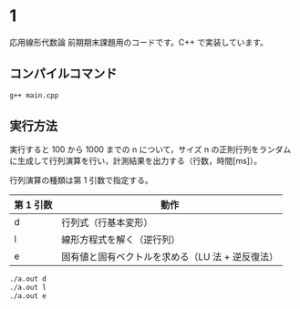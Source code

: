 # 1

応用線形代数論 前期期末課題用のコードです。C++ で実装しています。

## コンパイルコマンド

```bash
g++ main.cpp
```

## 実行方法

実行すると 100 から 1000 までの n について，サイズ n の正則行列をランダムに生成して行列演算を行い，計測結果を出力する（行数，時間[ms]）。

行列演算の種類は第 1 引数で指定する。

| 第 1 引数 | 動作 |
| - | - |
| d | 行列式（行基本変形） |
| l | 線形方程式を解く（逆行列） |
| e | 固有値と固有ベクトルを求める（LU 法 + 逆反復法） |

```bash
./a.out d
./a.out l
./a.out e
```
